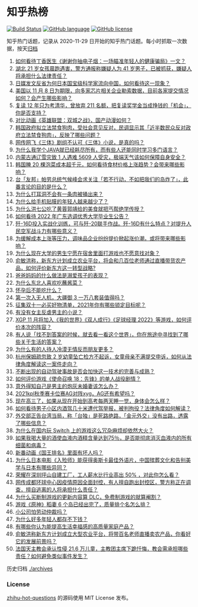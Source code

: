 # 知乎热榜
[![Build Status](https://github.com/ToWeLong/zhihu-hot-questions/workflows/CI/badge.svg)](https://github.com/ToWeLong/zhihu-hot-questions/actions)
[![GitHub language](https://img.shields.io/badge/language-golang-orange.svg)](https://golang.org/)
[![GitHub license](https://img.shields.io/github/license/ToWeLong/zhihu-hot-questions)](https://github.com/ToWeLong/zhihu-hot-questions/blob/main/LICENSE)

知乎热门话题，记录从 2020-11-29 日开始的知乎热门话题。每小时抓取一次数据，按天[归档](./archives)

<!-- BEGIN -->

1. [如何看待丁香医生《谢谢你抽电子烟：一场瞄准年轻人的健康骗局》一文？](https://www.zhihu.com/question/496535833)
1. [湖北 21 岁女孩晨跑遇害，警方通报称嫌疑人为 41 岁男子，已被抓获，嫌疑人将承担什么法律责任？](https://www.zhihu.com/question/497573686)
1. [日媒发文反省为何日本国宝级科学家流向中国，如何看待这一现象？](https://www.zhihu.com/question/497493757)
1. [美国以 11 月 8 日为期限，向多家芯片相关企业勒索数据，目前各家提交情况如何？会产生哪些影响？](https://www.zhihu.com/question/497357757)
1. [复读 12 年只为考清华，曾放弃 211 名额，把复读奖学金当成挣钱的「机会」，你是否支持？](https://www.zhihu.com/question/496972255)
1. [对比动画《英雄联盟：双城之战》，国产动漫如何？](https://www.zhihu.com/question/497345829)
1. [韩国政府拟立法禁食狗肉，受社会意见反对，民调显示其「近半数民众反对政府立法禁食狗肉」，反映了哪些问题？](https://www.zhihu.com/question/496569258)
1. [网传网飞《三体》剧组不认可《三体》小说，是真的吗？](https://www.zhihu.com/question/496724401)
1. [为什么我学个JAVA就已经耗尽所有，而有些人还能同时学习多门语言？](https://www.zhihu.com/question/485917018)
1. [内蒙古通辽雪灾致 1 人遇难 5609 人受灾，极端天气该如何保障自身安全？](https://www.zhihu.com/question/497538454)
1. [韩国腌 20 棵泡菜成本超千元，如何看待食材价格上涨趋势？会带来哪些影响？](https://www.zhihu.com/question/497409239)
1. [台「友邦」帕劳总统气候峰会求关注「若不行动，不如把我们的岛炸了」，此番言论的目的是什么？](https://www.zhihu.com/question/496723574)
1. [为什么打耳洞不会有一条肉被捅出来？](https://www.zhihu.com/question/304771389)
1. [为什么给手机贴膜的年轻人越来越少了？](https://www.zhihu.com/question/496805649)
1. [为什么洪七公吃了黄蓉郭靖给的美食就把丐帮绝学传授？](https://www.zhihu.com/question/497084528)
1. [如何看待 2022 年广东选调优秀大学毕业生公告？](https://www.zhihu.com/question/497425343)
1. [歼-16D投入实战化训练，可与歼-20联手作战。歼-16D有什么特点？对提升人民空军战斗力有哪些意义？](https://www.zhihu.com/question/497477819)
1. [为缓解成本上涨等压力，调味品企业纷纷提价掀起涨价潮，或将带来哪些影响？](https://www.zhihu.com/question/497390085)
1. [为什么现在大学的男生宁愿在宿舍里面打游戏也不愿意找对象？](https://www.zhihu.com/question/496244839)
1. [俞敏洪称，新东方计划成立农业平台，将会和几百位老师通过直播带货农产品，如何评价新东方这一转型战略?](https://www.zhihu.com/question/497416584)
1. [爸爸妈妈的什么做法是溺爱孩子的表现？](https://www.zhihu.com/question/494067094)
1. [为什么东北人喜欢吃蘸酱菜？](https://www.zhihu.com/question/496594776)
1. [怀孕后不能吃什么？](https://www.zhihu.com/question/497037015)
1. [第一次入无人机，大疆御 3 一万八套装值得吗？](https://www.zhihu.com/question/496758507)
1. [征集双十一必买好物清单，2021年你有哪些锁定目标呢？](https://www.zhihu.com/question/492209247)
1. [有没有女主反虐男主的小说？](https://www.zhihu.com/question/484531046)
1. [XGP 11 月将加入《我的世界》《双人成行》《足球经理 2022》等游戏，如何评价本次的阵容？](https://www.zhihu.com/question/496096247)
1. [有人说「找不到答案的时候，就去看一看这个世界」，你在旅途中寻找到了哪些关于生活的答案？](https://www.zhihu.com/question/496816089)
1. [为什么有的人待人冷漠无情反而朋友更多？](https://www.zhihu.com/question/270794084)
1. [杭州保姆疏忽致 2 岁幼童坠亡检方不起诉，女童母亲不满提交申诉，如何从法律角度解读这一案件走向？](https://www.zhihu.com/question/497377553)
1. [不断出现的自动驾驶事故是否会加快这一技术的完善与成熟？](https://www.zhihu.com/question/481649927)
1. [如何评价游戏《使命召唤 18：先锋》的单人战役剧情？](https://www.zhihu.com/question/496744448)
1. [意外得知自己是男主的炮灰未婚妻该怎么办？](https://www.zhihu.com/question/469837216)
1. [2021kpl秋季赛卡位赛AG对阵xyg，AG还有希望吗？](https://www.zhihu.com/question/497438270)
1. [现在高三了，如果从现在开始到高考每两天睡一觉，身体会怎么样？](https://www.zhihu.com/question/494181659)
1. [如何看待男子小区内酒驾几十米遭代驾举报，被判拘役？法律角度如何解读？](https://www.zhihu.com/question/497107355)
1. [外交部正告台湾当局，称「台独」是死路绝路，「金元外交」没有出路，透露了哪些信息？](https://www.zhihu.com/question/497495358)
1. [为什么在国内玩 Switch 上的游戏这么冗杂麻烦却依然大火？](https://www.zhihu.com/question/496231967)
1. [如果我喝大量的酒使血液内酒精含量达到75％，是否能彻底消灭血液内的所有细菌和病毒？](https://www.zhihu.com/question/495999047)
1. [新番动画《国王排名》里面有坏人吗？](https://www.zhihu.com/question/496504210)
1. [为什么日本电影《入殓师》能获得奥斯卡最佳外语片，中国殡葬文化和告别美学与日本有哪些异同？](https://www.zhihu.com/question/497330971)
1. [荣耀在深圳坪山自建工厂，工人薪水比行业高出 50% ，对此你怎么看？](https://www.zhihu.com/question/496798397)
1. [网传成都环球中心因疫情原因全面封控，有人擅自跑出封控区，警方称正在调查，擅自逃离的人将承担什么责任？](https://www.zhihu.com/question/497461821)
1. [为什么买断制游戏的更新内容算 DLC，免费制游戏的就算阉割？](https://www.zhihu.com/question/497009037)
1. [游戏《原神》稻妻 6 个岛已经出完了，质量排个名怎么排？](https://www.zhihu.com/question/493838455)
1. [小公司怕劳动仲裁吗？](https://www.zhihu.com/question/496427382)
1. [为什么好多年轻人都存不下钱？](https://www.zhihu.com/question/329037289)
1. [有哪些你认为能提高生活幸福感的高质量家庭产品？](https://www.zhihu.com/question/497014212)
1. [俞敏洪称新东方计划成立大型农业平台，将带百名老师直播卖农产品，你看好它的发展前景吗？](https://www.zhihu.com/question/497322601)
1. [法国天主教会承认性侵 21.6 万儿童，主教团主席下跪忏悔，教会需承担哪些责任？如何避免类似事件发生？](https://www.zhihu.com/question/497392694)

<!-- END -->

历史归档 [./archives](./archives)


### License
[zhihu-hot-questions](https://github.com/towelong/zhihu-hot-questions) 的源码使用 MIT License 发布。